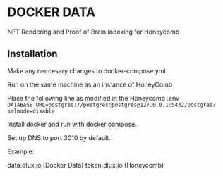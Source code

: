 # DOCKER DATA

NFT Rendering and Proof of Brain Indexing for Honeycomb

## Installation

Make any neccesary changes to docker-compose.yml

Run on the same machine as an instance of HoneyComb

Place the following line as modified in the Honeycomb .env
`DATABASE_URL=postgres://postgres:postgres@127.0.0.1:5432/postgres?sslmode=disable`

Install docker and run with docker compose.

Set up DNS to port 3010 by default. 

Example: 

data.dlux.io (Docker Data)
token.dlux.io (Honeycomb)

